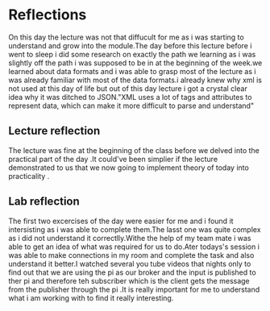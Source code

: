 # Reflections
On this day the lecture was not that diffucult for me as i was starting to understand and grow into the module.The day before this lecture before i went to sleep i did some research on exactly the path we learning as i was slightly off the path i was supposed to be in at the beginning of the week.we learned about data formats and i was able to grasp most of  the lecture as i was already familiar with most of the data formats.i already knew why xml is not used at this day of life but out of this day lecture i got a crystal clear idea why it was ditched to JSON."XML uses a lot of tags and attributes to represent data, which can make it more difficult to parse and understand"



## Lecture reflection
The lecture was fine at the beginning of the class before we delved into the practical part of the day .It could've been simplier if the lecture demonstrated to us that we now going to implement theory of today into practicality . 


## Lab reflection
The first two excercises of the day were easier for me and i found it intersisting as i was able to complete them.The lasst one was quite complex as i did not understand it correctlly.Withe the help of my team mate i was able to get an idea of what was required for us to do.Ater todays's session i was able to make connections in my room and complete the task and also understand it better.I watched several you tube videos that nights only to find out that we are using the pi as our broker and the input is published to ther pi and therefore teh subscriber which is the client gets the message from the publisher through the pi .It is really important for me to understand what i am working with to find it really interesting.
